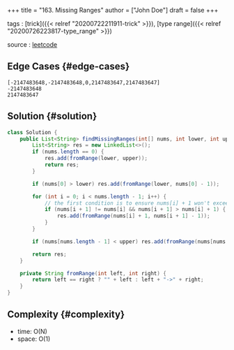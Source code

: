 +++
title = "163. Missing Ranges"
author = ["John Doe"]
draft = false
+++

tags
: [trick]({{< relref "20200722211911-trick" >}}), [type range]({{< relref "20200726223817-type_range" >}})

source
: [leetcode](https://leetcode.com/explore/interview/card/google/59/array-and-strings/3055)


## Edge Cases {#edge-cases}

```nil
[-2147483648,-2147483648,0,2147483647,2147483647]
-2147483648
2147483647
```


## Solution {#solution}

```java
class Solution {
    public List<String> findMissingRanges(int[] nums, int lower, int upper) {
        List<String> res = new LinkedList<>();
        if (nums.length == 0) {
            res.add(fromRange(lower, upper));
            return res;
        }

        if (nums[0] > lower) res.add(fromRange(lower, nums[0] - 1));

        for (int i = 0; i < nums.length - 1; i++) {
            // the first condition is to ensure nums[i] + 1 won't exceed int range
            if (nums[i + 1] != nums[i] && nums[i + 1] > nums[i] + 1) {
                res.add(fromRange(nums[i] + 1, nums[i + 1] - 1));
            }
        }

        if (nums[nums.length - 1] < upper) res.add(fromRange(nums[nums.length - 1] + 1, upper));

        return res;
    }

    private String fromRange(int left, int right) {
        return left == right ? "" + left : left + "->" + right;
    }
}
```


## Complexity {#complexity}

-   time: O(N)
-   space: O(1)
